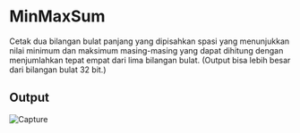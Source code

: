 # MinMaxSum

Cetak dua bilangan bulat panjang yang dipisahkan spasi yang menunjukkan nilai minimum dan maksimum masing-masing yang dapat dihitung dengan menjumlahkan tepat empat dari lima bilangan bulat. (Output bisa lebih besar dari bilangan bulat 32 bit.)

## Output
![Capture](https://user-images.githubusercontent.com/44079569/208252692-ba631de2-7fe2-4e7d-b3d9-b29289a00196.PNG)
